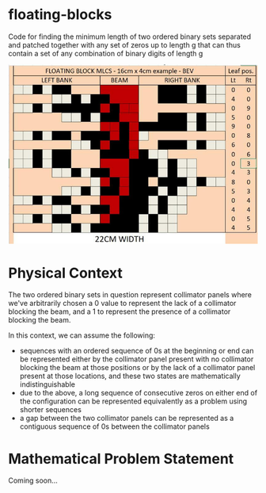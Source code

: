 # floating-blocks

Code for finding the minimum length of two ordered binary sets separated and patched
together with any set of zeros up to length g that can thus contain a set of any
combination of binary digits of length g

![example: Floating Blocks MLCS - 16cm x 4cm - BEV](/floating%20leaves.jpg)

# Physical Context

The two ordered binary sets in question represent collimator panels where we've arbitrarily
chosen a 0 value to represent the lack of a collimator blocking the beam, and a 1 to
represent the presence of a collimator blocking the beam.

In this context, we can assume the following:

- sequences with an ordered sequence of 0s at the beginning or end can be represented either
  by the collimator panel present with no collimator blocking the beam at those positions or
  by the lack of a collimator panel present at those locations, and these two states are
  mathematically indistinguishable
- due to the above, a long sequence of consecutive zeros on either end of the configuration
  can be represented equivalently as a problem using shorter sequences
- a gap between the two collimator panels can be represented as a contiguous sequence of 0s
  between the collimator panels

# Mathematical Problem Statement

Coming soon...
